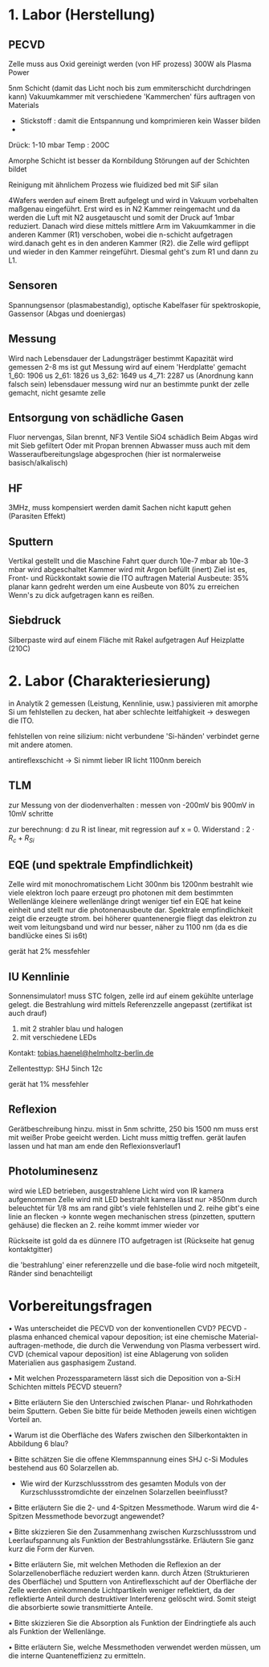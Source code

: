 # 1. Labor (Herstellung)
## PECVD
Zelle muss aus Oxid gereinigt werden (von HF prozess)
300W als Plasma Power

5nm Schicht (damit das Licht noch bis zum emmiterschicht durchdringen kann)
Vakuumkammer mit verschiedene 'Kammerchen' fürs auftragen von Materials
- Stickstoff : damit die Entspannung und komprimieren kein Wasser bilden
- 

Drück: 1-10 mbar
Temp : 200C

Amorphe Schicht ist besser da Kornbildung Störungen auf der Schichten bildet

Reinigung mit ähnlichem Prozess wie fluidized bed mit SiF silan

4Wafers werden auf einem Brett aufgelegt und wird in Vakuum vorbehalten maßgenau eingeführt. Erst wird es in N2 Kammer reingemacht und da werden die Luft mit N2 ausgetauscht und somit der Druck auf 1mbar reduziert. Danach wird diese mittels mittlere Arm im Vakuumkammer in die anderen Kammer (R1) verschoben, wobei die n-schicht aufgetragen wird.danach geht es in den anderen Kammer (R2). die Zelle wird geflippt und wieder in den Kammer reingeführt. Diesmal geht's zum R1 und dann zu L1. 

## Sensoren
Spannungsensor (plasmabestandig), optische Kabelfaser für spektroskopie, Gassensor (Abgas und doeniergas)

## Messung
Wird nach Lebensdauer der Ladungsträger bestimmt
Kapazität wird gemessen
2-8 ms ist gut
Messung wird auf einem 'Herdplatte' gemacht
1_60: 1906 us
2_61: 1826 us
3_62: 1649 us
4_71: 2287 us
(Anordnung kann falsch sein)
lebensdauer messung wird nur an bestimmte punkt der zelle gemacht, nicht gesamte zelle

## Entsorgung von schädliche Gasen
Fluor nervengas, Silan brennt, NF3
Ventile
SiO4 schädlich
Beim Abgas wird mit Sieb gefiltert
Oder mit Propan brennen
Abwasser muss auch mit dem Wasseraufbereitungslage abgesprochen (hier ist normalerweise basisch/alkalisch)

## HF
3MHz, muss kompensiert werden damit Sachen nicht kaputt gehen (Parasiten Effekt)

## Sputtern
Vertikal gestellt und die Maschine Fahrt quer durch
10e-7 mbar ab 10e-3 mbar wird abgeschaltet
Kammer wird mit Argon befüllt (inert)
Ziel ist es, Front- und Rückkontakt sowie die ITO auftragen
Material Ausbeute: 35% planar kann gedreht werden um eine Ausbeute von 80% zu erreichen
Wenn's zu dick aufgetragen kann es reißen. 

## Siebdruck
Silberpaste wird auf einem Fläche mit Rakel aufgetragen
Auf Heizplatte (210C)

# 2. Labor (Charakteriesierung)
in Analytik 2 gemessen (Leistung, Kennlinie, usw.)
passivieren mit amorphe Si um fehlstellen zu decken, hat aber schlechte leitfahigkeit -> deswegen die ITO.

fehlstellen von reine silizium: nicht verbundene 'Si-händen' verbindet gerne mit andere atomen.

antireflexschicht -> Si nimmt lieber IR licht 1100nm bereich

## TLM
zur Messung von der diodenverhalten : messen von -200mV bis 900mV in 10mV schritte

zur berechnung: d zu R ist linear, mit regression auf x = 0. Widerstand : $2 \cdot R_c + R_{Si}$

## EQE (und spektrale Empfindlichkeit)
Zelle wird mit monochromatischem Licht 300nm bis 1200nm bestrahlt 
wie viele elektron loch paare erzeugt pro photonen mit dem bestimmten Wellenlänge 
kleinere wellenlänge dringt weniger tief ein
EQE hat keine einheit und stellt nur die photonenausbeute dar. Spektrale empfindlichkeit zeigt die erzeugte strom. bei höherer quantenenergie fliegt das elektron zu weit vom leitungsband und wird nur besser, näher zu 1100 nm (da es die bandlücke eines Si is6t)

gerät hat 2% messfehler

## IU Kennlinie
Sonnensimulator! muss STC folgen, zelle ird auf einem gekühlte unterlage gelegt.
die Bestrahlung wird mittels Referenzzelle angepasst (zertifikat ist auch drauf)
1. mit 2 strahler blau und halogen
2. mit verschiedene LEDs

Kontakt: tobias.haenel@helmholtz-berlin.de

Zellentesttyp: SHJ 5inch 12c

gerät hat 1% messfehler

## Reflexion
Gerätbeschreibung hinzu.
misst in 5nm schritte, 250 bis 1500 nm
muss erst mit weißer Probe geeicht werden.
Licht muss mittig treffen.
gerät laufen lassen und hat man am ende den Reflexionsverlauf1

## Photoluminesenz
wird wie LED betrieben, ausgestrahlene Licht wird von IR kamera aufgenommen
Zelle wird mit LED bestrahlt
kamera lässt nur >850nm durch
beleuchtet für 1/8 ms
am rand gibt's viele fehlstellen und 2. reihe gibt's eine linie an flecken -> konnte wegen mechanischen stress (pinzetten, sputtern gehäuse)
die flecken an 2. reihe kommt immer wieder vor

Rückseite ist gold da es dünnere ITO aufgetragen ist (Rückseite hat genug kontaktgitter) 

die 'bestrahlung' einer referenzzelle und die base-folie wird noch mitgeteilt, Ränder sind benachteiligt

# Vorbereitungsfragen
• Was unterscheidet die PECVD von der konventionellen CVD?
	PECVD - plasma enhanced chemical vapour deposition; ist eine chemische Material-auftragen-methode, die durch die Verwendung von Plasma verbessert wird. CVD (chemical vapour deposition) ist eine Ablagerung von soliden Materialien aus gasphasigem Zustand.

• Mit welchen Prozessparametern lässt sich die Deposition von a-Si:H Schichten mittels PECVD steuern?

• Bitte erläutern Sie den Unterschied zwischen Planar- und Rohrkathoden beim Sputtern. Geben Sie bitte für beide Methoden jeweils einen wichtigen Vorteil an.

• Warum ist die Oberfläche des Wafers zwischen den Silberkontakten in Abbildung 6 blau?

• Bitte schätzen Sie die offene Klemmspannung eines SHJ c-Si Modules bestehend aus 60 Solarzellen ab. 

- Wie wird der Kurzschlussstrom des gesamten Moduls von der Kurzschlussstromdichte der einzelnen Solarzellen beeinflusst?

• Bitte erläutern Sie die 2- und 4-Spitzen Messmethode. Warum wird die 4-Spitzen Messmethode bevorzugt angewendet?

• Bitte skizzieren Sie den Zusammenhang zwischen Kurzschlussstrom und Leerlaufspannung als Funktion der Bestrahlungsstärke. Erläutern Sie ganz kurz die Form der Kurven.

• Bitte erläutern Sie, mit welchen Methoden die Reflexion an der Solarzellenoberfläche reduziert werden kann.
	durch Ätzen (Strukturieren des Oberfläche) und Sputtern von Antireflexschicht auf der Oberfläche der Zelle werden einkommende Lichtpartikeln weniger reflektiert, da der reflektierte Anteil durch destruktiver Interferenz gelöscht wird. Somit steigt die absorbierte sowie transmittierte Anteile.

• Bitte skizzieren Sie die Absorption als Funktion der Eindringtiefe als auch als Funktion der Wellenlänge.

• Bitte erläutern Sie, welche Messmethoden verwendet werden müssen, um die interne Quanteneffizienz zu ermitteln.
